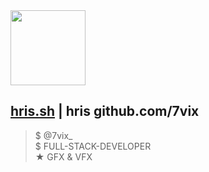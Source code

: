 <img src="assets/red_star.png" width="120"/>

## [hris.sh](https://hris.sh) | hris github.com/7vix
>   $  @7vix_                  
>   $  FULL-STACK-DEVELOPER                 
>   ★  GFX & VFX               
 
